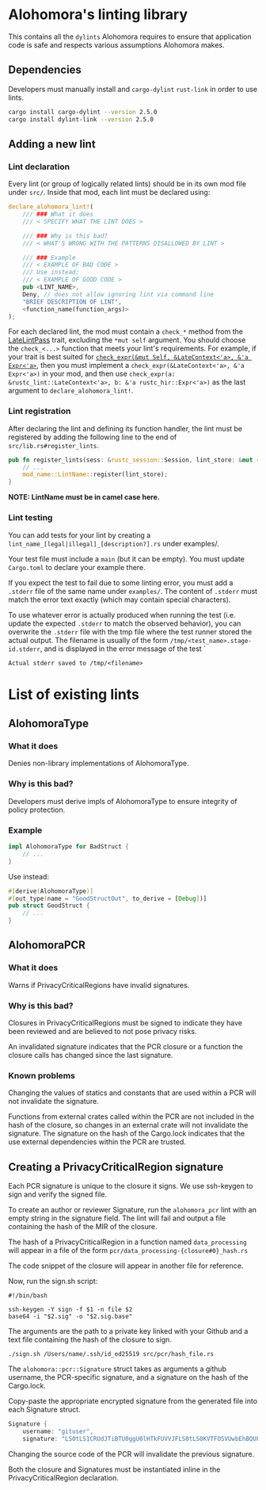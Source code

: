 # Alohomora's linting library

This contains all the `dylints` Alohomora requires to ensure that application code is safe and respects
various assumptions Alohomora makes.

## Dependencies
Developers must manually install and `cargo-dylint` `rust-link` in order to use lints.
```bash
cargo install cargo-dylint --version 2.5.0
cargo install dylint-link --version 2.5.0
```

## Adding a new lint

### Lint declaration

Every lint (or group of logically related lints) should be in its own mod file under `src/`.
Inside that mod, each lint must be declared using:

```rust
declare_alohomora_lint!(
    /// ### What it does
    /// < SPECIFY WHAT THE LINT DOES >

    /// ### Why is this bad?
    /// < WHAT'S WRONG WITH THE PATTERNS DISALLOWED BY LINT >

    /// ### Example
    /// < EXAMPLE OF BAD CODE >
    /// Use instead:
    /// < EXAMPLE OF GOOD CODE >
    pub <LINT_NAME>,
    Deny, // does not allow ignoring lint via command line
    "BRIEF DESCRIPTION OF LINT",
    <function_name(function_args)>
);
```

For each declared lint, the mod must contain a `check_*` method from the [LateLintPass](https://doc.rust-lang.org/nightly/nightly-rustc/rustc_lint/trait.LateLintPass.html) trait, excluding the `*mut self` argument. 
You should choose the `check_<...>` function that meets your lint's requirements.
For example, if your trait is best suited for [`check_expr(&mut Self, &LateContext<'a>, &'a Expr<'a>`](https://doc.rust-lang.org/nightly/nightly-rustc/rustc_lint/trait.LateLintPass.html#method.check_expr), then you must implement a `check_expr(&LateContext<'a>, &'a Expr<'a>)` in your mod, and then use `check_expr(a: &rustc_lint::LateContext<'a>, b: &'a rustc_hir::Expr<'a>)` as the last argument to `declare_alohomora_lint!`.

### Lint registration

After declaring the lint and defining its function handler, the lint must be registered by adding the following line to
the end of `src/lib.rs#register_lints`.
```rust
pub fn register_lints(sess: &rustc_session::Session, lint_store: &mut rustc_lint::LintStore) {
    // ...
    mod_name::LintName::register(lint_store);
}
```
**NOTE: LintName must be in camel case here.**

### Lint testing

You can add tests for your lint by creating a `lint_name_[legal|illegal]_[description?].rs` under examples/.

Your test file must include a `main` (but it can be empty). You must update `Cargo.toml` to declare your example there.

If you expect the test to fail due to some linting error, you must add a `.stderr` file of the same name under `examples/`.
The content of `.stderr` must match the error text exactly (which may contain special characters).

To use whatever error is actually produced when running the test (i.e. update the expected `.stderr`
to match the observed behavior), you can overwrite the `.stderr` file with the tmp file where the test runner stored
the actual output. The filename is usually of the form `/tmp/<test_name>.stage-id.stderr`, and is displayed in the
error message of the test
`
```
Actual stderr saved to /tmp/<filename>
```

# List of existing lints

## AlohomoraType

### What it does
Denies non-library implementations of AlohomoraType. 

### Why is this bad?
Developers must derive impls of AlohomoraType to ensure integrity of policy protection.

### Example
```rust
impl AlohomoraType for BadStruct {
    // ...
}
 ```
 Use instead:
```rust
#[derive(AlohomoraType)]
#[out_type(name = "GoodStructOut", to_derive = [Debug])]
pub struct GoodStruct { 
    // ...
}
```

## AlohomoraPCR
### What it does
Warns if PrivacyCriticalRegions have invalid signatures. 

### Why is this bad?
Closures in PrivacyCriticalRegions must be signed to indicate they have been 
reviewed and are believed to not pose privacy risks. 

An invalidated signature indicates that the PCR closure or a function
the closure calls has changed since the last signature. 

### Known problems 
Changing the values of statics and constants that are used within a PCR will not invalidate the signature.

Functions from external crates called within the PCR are not included in the hash of the closure, 
so changes in an external crate will not invalidate the signature. The signature on the hash of the Cargo.lock indicates that the use external dependencies within the PCR are trusted. 

## Creating a PrivacyCriticalRegion signature
Each PCR signature is unique to the closure it signs. We use ssh-keygen to sign and verify the signed file. 

To create an author or reviewer Signature, run the `alohomora_pcr` lint with an empty string in the signature field.
The lint will fail and output a file containing the hash of the MIR of the closure. 

The hash of a PrivacyCriticalRegion in a function named `data_processing` will appear in a file of the form `pcr/data_processing-{closure#0}_hash.rs`

The code snippet of the closure will appear in another file for reference. 

Now, run the sign.sh script:
<!--- Make code --->
    #!/bin/bash

    ssh-keygen -Y sign -f $1 -n file $2
    base64 -i "$2.sig" -o "$2.sig.base"

The arguments are the path to a private key linked with your Github and a text file containing the hash of the closure to sign. 
<!--- Make code --->
    ./sign.sh /Users/name/.ssh/id_ed25519 src/pcr/hash_file.rs

The `alohomora::pcr::Signature` struct takes as arguments a github username, the PCR-specific signature, and a signature on the hash of the Cargo.lock. 

Copy-paste the appropriate encrypted signature from the generated file into each Signature struct. 

```rust
Signature {
    username: "gituser", 
    signature: "LS0tLS1CRUdJTiBTU0ggU0lHTkFUVVJFLS0tLS0KVTFOSVUwbEhBQUFBQVFBQUFETUFBQUFMYzNOb0xXVmtNalUxTVRrQUFBQWd6dGJjeE9zVzlOL09Fd2c3Y3BKZ3dUQnFMNgpGazI2ZVB2Rm1ZaXpRRjM1VUFBQUFFWm1sc1pRQUFBQUFBQUFBR2MyaGhOVEV5QUFBQVV3QUFBQXR6YzJndFpXUXlOVFV4Ck9RQUFBRUNqRStac3YzcUhROG8zL1ZOVmxacVB5MzV4REI3Ti9FVkljaFB4bllXZWFqQjQ4WC9Dc1VpcG1RN0N2RHNucXkKV1REandZVHlVUThxUWJMR0VCelJzRwotLS0tLUVORCBTU0ggU0lHTkFUVVJFLS0tLS0K"}
```

Changing the source code of the PCR will invalidate the previous signature. 

Both the closure and Signatures must be instantiated inline in the PrivacyCriticalRegion declaration.
